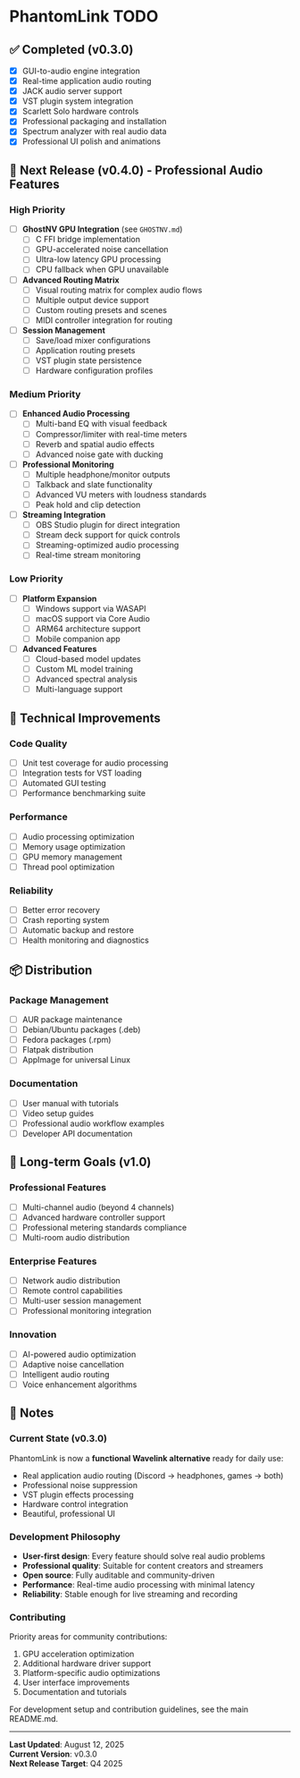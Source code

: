 # PhantomLink TODO

## ✅ Completed (v0.3.0)
- [x] GUI-to-audio engine integration
- [x] Real-time application audio routing
- [x] JACK audio server support
- [x] VST plugin system integration
- [x] Scarlett Solo hardware controls
- [x] Professional packaging and installation
- [x] Spectrum analyzer with real audio data
- [x] Professional UI polish and animations

## 🚀 Next Release (v0.4.0) - Professional Audio Features

### High Priority
- [ ] **GhostNV GPU Integration** (see `GHOSTNV.md`)
  - [ ] C FFI bridge implementation
  - [ ] GPU-accelerated noise cancellation
  - [ ] Ultra-low latency GPU processing
  - [ ] CPU fallback when GPU unavailable

- [ ] **Advanced Routing Matrix**
  - [ ] Visual routing matrix for complex audio flows
  - [ ] Multiple output device support
  - [ ] Custom routing presets and scenes
  - [ ] MIDI controller integration for routing

- [ ] **Session Management**
  - [ ] Save/load mixer configurations
  - [ ] Application routing presets
  - [ ] VST plugin state persistence
  - [ ] Hardware configuration profiles

### Medium Priority
- [ ] **Enhanced Audio Processing**
  - [ ] Multi-band EQ with visual feedback
  - [ ] Compressor/limiter with real-time meters
  - [ ] Reverb and spatial audio effects
  - [ ] Advanced noise gate with ducking

- [ ] **Professional Monitoring**
  - [ ] Multiple headphone/monitor outputs
  - [ ] Talkback and slate functionality
  - [ ] Advanced VU meters with loudness standards
  - [ ] Peak hold and clip detection

- [ ] **Streaming Integration**
  - [ ] OBS Studio plugin for direct integration
  - [ ] Stream deck support for quick controls
  - [ ] Streaming-optimized audio processing
  - [ ] Real-time stream monitoring

### Low Priority
- [ ] **Platform Expansion**
  - [ ] Windows support via WASAPI
  - [ ] macOS support via Core Audio
  - [ ] ARM64 architecture support
  - [ ] Mobile companion app

- [ ] **Advanced Features**
  - [ ] Cloud-based model updates
  - [ ] Custom ML model training
  - [ ] Advanced spectral analysis
  - [ ] Multi-language support

## 🔧 Technical Improvements

### Code Quality
- [ ] Unit test coverage for audio processing
- [ ] Integration tests for VST loading
- [ ] Automated GUI testing
- [ ] Performance benchmarking suite

### Performance
- [ ] Audio processing optimization
- [ ] Memory usage optimization
- [ ] GPU memory management
- [ ] Thread pool optimization

### Reliability
- [ ] Better error recovery
- [ ] Crash reporting system
- [ ] Automatic backup and restore
- [ ] Health monitoring and diagnostics

## 📦 Distribution

### Package Management
- [ ] AUR package maintenance
- [ ] Debian/Ubuntu packages (.deb)
- [ ] Fedora packages (.rpm)
- [ ] Flatpak distribution
- [ ] AppImage for universal Linux

### Documentation
- [ ] User manual with tutorials
- [ ] Video setup guides
- [ ] Professional audio workflow examples
- [ ] Developer API documentation

## 🎯 Long-term Goals (v1.0)

### Professional Features
- [ ] Multi-channel audio (beyond 4 channels)
- [ ] Advanced hardware controller support
- [ ] Professional metering standards compliance
- [ ] Multi-room audio distribution

### Enterprise Features
- [ ] Network audio distribution
- [ ] Remote control capabilities
- [ ] Multi-user session management
- [ ] Professional monitoring integration

### Innovation
- [ ] AI-powered audio optimization
- [ ] Adaptive noise cancellation
- [ ] Intelligent audio routing
- [ ] Voice enhancement algorithms

## 📝 Notes

### Current State (v0.3.0)
PhantomLink is now a **functional Wavelink alternative** ready for daily use:
- Real application audio routing (Discord → headphones, games → both)
- Professional noise suppression
- VST plugin effects processing
- Hardware control integration
- Beautiful, professional UI

### Development Philosophy
- **User-first design**: Every feature should solve real audio problems
- **Professional quality**: Suitable for content creators and streamers
- **Open source**: Fully auditable and community-driven
- **Performance**: Real-time audio processing with minimal latency
- **Reliability**: Stable enough for live streaming and recording

### Contributing
Priority areas for community contributions:
1. GPU acceleration optimization
2. Additional hardware driver support
3. Platform-specific audio optimizations
4. User interface improvements
5. Documentation and tutorials

For development setup and contribution guidelines, see the main README.md.

---

**Last Updated**: August 12, 2025  
**Current Version**: v0.3.0  
**Next Release Target**: Q4 2025